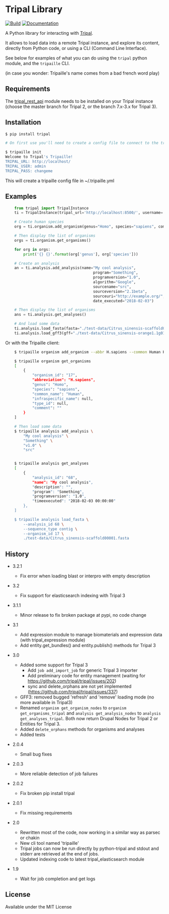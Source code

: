 # Tripal Library

[![Build](https://travis-ci.org/galaxy-genome-annotation/python-tripal.svg?branch=master)](https://travis-ci.org/galaxy-genome-annotation/python-tripal)
[![Documentation](https://readthedocs.org/projects/python-tripal/badge/?version=latest)](http://python-tripal.readthedocs.io/en/latest/?badge=latest)

A Python library for interacting with [Tripal](http://tripal.info/).

It allows to load data into a remote Tripal instance, and explore its content, directly from Python code, or using a CLI (Command Line Interface).

See below for examples of what you can do using the `tripal` python module, and the `tripaille` CLI.

(in case you wonder: Tripaille's name comes from a bad french word play)

## Requirements

The [tripal_rest_api](http://github.com/abretaud/tripal_rest_api) module needs to be installed on your Tripal instance (choose the master branch for Tripal 2, or the branch 7.x-3.x for Tripal 3).

## Installation

```bash
$ pip install tripal

# On first use you'll need to create a config file to connect to the tripal server, just run:

$ tripaille init
Welcome to Tripal's Tripaille!
TRIPAL_URL: http://localhost/
TRIPAL_USER: admin
TRIPAL_PASS: changeme
```

This will create a tripaille config file in ~/.tripaille.yml

## Examples

```python
    from tripal import TripalInstance
    ti = TripalInstance(tripal_url='http://localhost:8500/', username='admin', password='changeme')

    # Create human species
    org = ti.organism.add_organism(genus="Homo", species="sapiens", common="Human", abbr="H.sapiens")

    # Then display the list of organisms
    orgs = ti.organism.get_organisms()

    for org in orgs:
        print('{} {}'.format(org['genus'], org['species']))

    # Create an analysis
    an = ti.analysis.add_analysis(name="My cool analysis",
                                       program="Something",
                                       programversion="1.0",
                                       algorithm="Google",
                                       sourcename="src",
                                       sourceversion="2.1beta",
                                       sourceuri="http://example.org/",
                                       date_executed="2018-02-03")

    # Then display the list of organisms
    ans = ti.analysis.get_analyses()

    # And load some data
    ti.analysis.load_fasta(fasta="./test-data/Citrus_sinensis-scaffold00001.fasta", analysis_id=ans[0]['analysis_id'], organism_id=orgs[0]['organism_id'])
    ti.analysis.load_gff3(gff="./test-data/Citrus_sinensis-orange1.1g015632m.g.gff3", analysis_id=ans[0]['analysis_id'], organism_id=orgs[0]['organism_id'])
```

Or with the Tripaille client:

```bash
    $ tripaille organism add_organism --abbr H.sapiens --common Human Homo sapiens

    $ tripaille organism get_organisms
    [
        {
            "organism_id": "17",
            "abbreviation": "H.sapiens",
            "genus": "Homo",
            "species": "sapiens",
            "common_name": "Human",
            "infraspecific_name": null,
            "type_id": null,
            "comment": ""
        }
    ]

    # Then load some data
    $ tripaille analysis add_analysis \
        "My cool analysis" \
        "Something" \
        "v1.0" \
        "src"


    $ tripaille analysis get_analyses
    [
        {
            "analysis_id": "68",
            "name": "My cool analysis",
            "description": "",
            "program": "Something",
            "programversion": "1.0",
            "timeexecuted": "2018-02-03 00:00:00"
        },
    ]

    $ tripaille analysis load_fasta \
        --analysis_id 68 \
        --sequence_type contig \
        --organism_id 17 \
        ./test-data/Citrus_sinensis-scaffold00001.fasta
```

## History

 - 3.2.1
    - Fix error when loading blast or interpro with empty description

 - 3.2
    - Fix support for elasticsearch indexing with Tripal 3

 - 3.1.1
    - Minor release to fix broken package at pypi, no code change

 - 3.1
    - Add expression module to manage biomaterials and expression data (with tripal_expression module)
    - Add entity.get_bundles() and entity.publish() methods for Tripal 3

 - 3.0
    - Added some support for Tripal 3
        - Add `job add_import_job` for generic Tripal 3 importer
        - Add preliminary code for entity management (waiting for https://github.com/tripal/tripal/issues/202)
        - sync and delete_orphans are not yet implemented (https://github.com/tripal/tripal/issues/337)
    - GFF3: removed bugged 'refresh' and 'remove' loading mode (no more available in Tripal3)
    - Renamed `organism get_organism_nodes` to `organism get_organisms_tripal`
      and `analysis get_analysis_nodes` to `analysis get_analyses_tripal`.
      Both now return Drupal Nodes for Tripal 2 or Entities for Tripal 3.
    - Added `delete_orphans` methods for organisms and analyses
    - Added tests

 - 2.0.4
    - Small bug fixes

 - 2.0.3
    - More reliable detection of job failures

 - 2.0.2
    - Fix broken pip install tripal

 - 2.0.1
    - Fix missing requirements

 - 2.0
    - Rewritten most of the code, now working in a similar way as parsec or chakin
    - New cli tool named 'tripaille'
    - Tripal jobs can now be run directly by python-tripal and stdout and stderr are retrieved at the end of jobs.
    - Updated indexing code to latest tripal_elasticsearch module

 - 1.9
    - Wait for job completion and get logs

## License

Available under the MIT License
